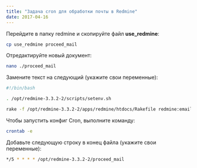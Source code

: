 ```yaml
---
title: "Задача cron для обработки почты в Redmine"
date: 2017-04-16
---
```


Перейдите в папку redmine и скопируйте файл **use_redmine**:

```bash
cp use_redmine proceed_mail
```

Отредактируйте новый документ:

```bash
nano ./proceed_mail
```

Замените текст на следующий (укажите свои переменные):

```bash
#!/bin/bash

. /opt/redmine-3.3.2-2/scripts/setenv.sh

rake -f /opt/redmine-3.3.2-2/apps/redmine/htdocs/Rakefile redmine:email:receive_imap RAILS_ENV="production" host=mail_server [email protected] password=your_password move_on_success=read move_on_failure=failed
```

Чтобы запустить конфиг Cron, выполните команду:

```bash
crontab -e
```

Добавьте следующую строку в конец файла (укажите свои переменные):

```bash
*/5 * * * * /opt/redmine-3.3.2-2/proceed_mail
```
